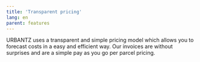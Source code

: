 ```yaml
---
title: 'Transparent pricing'
lang: en
parent: features
---
```


URBANTZ uses a transparent and simple pricing model which allows you to forecast costs in a easy and efficient way. Our invoices are without surprises and are a simple pay as you go per parcel pricing.